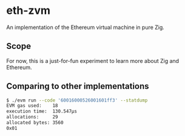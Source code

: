 # eth-zvm

An implementation of the Ethereum virtual machine in pure Zig.

## Scope

For now, this is a just-for-fun experiment to learn more about Zig and Ethereum.

## Comparing to other implementations

```bash
$ ./evm run --code '60016000526001601ff3' --statdump
EVM gas used:    18
execution time:  130.547µs
allocations:     29
allocated bytes: 3560
0x01
```

